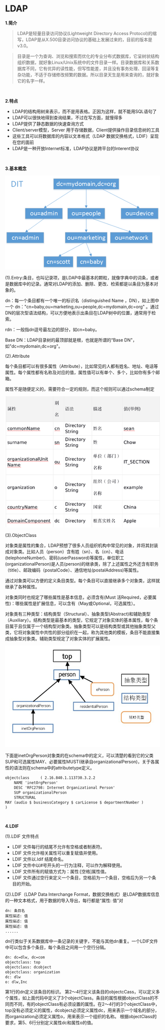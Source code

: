 # LDAP


**1.简介**

>LDAP是轻量目录访问协议(Lightweight Directory Access Protocol)的缩写，LDAP是从X.500目录访问协议的基础上发展过来的，目前的版本是v3.0。

>目录是一个为查询、浏览和搜索而优化的专业分布式数据库，它呈树状结构组织数据，就好象Linux/Unix系统中的文件目录一样。目录数据库和关系数据库不同，它有优异的读性能，但写性能差，并且没有事务处理、回滚等复杂功能，不适于存储修改频繁的数据。所以目录天生是用来查询的，就好象它的名字一样。

<br>

**2.特点**

* LDAP的结构用树来表示，而不是用表格。正因为这样，就不能用SQL语句了
* LDAP可以很快地得到查询结果，不过在写方面，就慢得多
* LDAP提供了静态数据的快速查询方式
* Client/server模型，Server 用于存储数据，Client提供操作目录信息树的工具
* 这些工具可以将数据库的内容以文本格式（LDAP 数据交换格式，LDIF）呈现在您的面前
* LDAP是一种开放Internet标准，LDAP协议是跨平台的Interent协议

<br>

**3.基本概念**

![](../images/70.png)


(1).Entry:条目，也叫记录项，是LDAP中最基本的颗粒，就像字典中的词条，或者是数据库中的记录。通常对LDAP的添加、删除、更改、检索都是以条目为基本对象的。

dn：每一个条目都有一个唯一的标识名（distinguished Name ，DN），如上图中一个 dn："cn=baby,ou=marketing,ou=people,dc=mydomain,dc=org" 。通过DN的层次型语法结构，可以方便地表示出条目在LDAP树中的位置，通常用于检索。

rdn：一般指dn逗号最左边的部分，如cn=baby。

Base DN：LDAP目录树的最顶部就是根，也就是所谓的“Base DN"，如"dc=mydomain,dc=org"。

(2).Attribute

每个条目都可以有很多属性（Attribute），比如常见的人都有姓名、地址、电话等属性。每个属性都有名称及对应的值，属性值可以有单个、多个，比如你有多个邮箱。

属性不是随便定义的，需要符合一定的规则，而这个规则可以通过schema制定

![](../images/71.png)

(3).ObjectClass

对象类是属性的集合，LDAP预想了很多人员组织机构中常见的对象，并将其封装成对象类。比如人员（person）含有姓（sn）、名（cn）、电话(telephoneNumber)、密码(userPassword)等属性，单位职工(organizationalPerson)是人员(person)的继承类，除了上述属性之外还含有职务（title）、邮政编码（postalCode）、通信地址(postalAddress)等属性。

通过对象类可以方便的定义条目类型。每个条目可以直接继承多个对象类，这样就继承了各种属性。

对象类同时也规定了哪些属性是基本信息，必须含有(Must 活Required，必要属性)：哪些属性是扩展信息，可以含有（May或Optional，可选属性）。

对象类有三种类型：结构类型（Structural）、抽象类型(Abstract)和辅助类型（Auxiliary）。结构类型是最基本的类型，它规定了对象实体的基本属性，每个条目属于且仅属于一个结构型对象类。抽象类型可以是结构类型或其他抽象类型父类，它将对象属性中共性的部分组织在一起，称为其他类的模板，条目不能直接集成抽象型对象类。辅助类型规定了对象实体的扩展属性。

![](../images/72.png)

下面是inetOrgPerson对象类的在schema中的定义，可以清楚的看到它的父类SUP和可选属性MAY、必要属性MUST(继承自organizationalPerson)，关于各属性的语法则在schema中的attributetype定义。

```
objectclass     ( 2.16.840.1.113730.3.2.2
    NAME 'inetOrgPerson'
    DESC 'RFC2798: Internet Organizational Person'
    SUP organizationalPerson
    STRUCTURAL
MAY (audio $ businessCategory $ carLicense $ departmentNumber )
)
```

<br>

**4.LDIF**

(1).LDIF 文件特点

* LDIF 文件每行的结尾不允许有空格或者制表符。
* LDIF 文件允许相关属性可以重复赋值并使用。
* LDIF 文件以.ldif 结尾命名。
* LDIF 文件中以#号开头的一行为注释，可以作为解释使用。
* LDIF 文件所有的赋值方式为：属性:[空格]属性值。
* LDIF 文件通过空行来定义一个条目，空格前为一个条目，空格后为另一个条目的开始。

(2).LDIF（LDAP Data Interchange Format，数据交换格式）是LDAP数据库信息的一种文本格式，用于数据的导入导出，每行都是“属性: 值”对

```
dn: 条目名
属性描述: 值
属性描述: 值
属性描述: 值
......
```

dn行类似于关系数据库中一条记录的关键字，不能与其他dn重复。一个LDIF文件中可以包含多个条目，每个条目之间用一个空行分隔。

```
dn: dc=dlw, dc=com
objectclass: top
objectclass: dcobject
objectclass: organization
dc: dlw
o: dlw,Inc
```

第1行的dn定义该条目的标识。
第2～4行定义该条目的objectcCass，可以定义多个属性，如上面代码中定义了3个objectClass。条目的属性根据objectClass的不同而不同，有的objectClass有必须设置的属性。在2～4行的3个objectClass中，top没有必须定义的属性，dcobject必须定义属性dc，用来表示一个域名的部分，而organization必须定义属性o，用来表示一个组织的名称。
根据objectClass的要求，第5、6行分别定义属性dc和属性o的值。